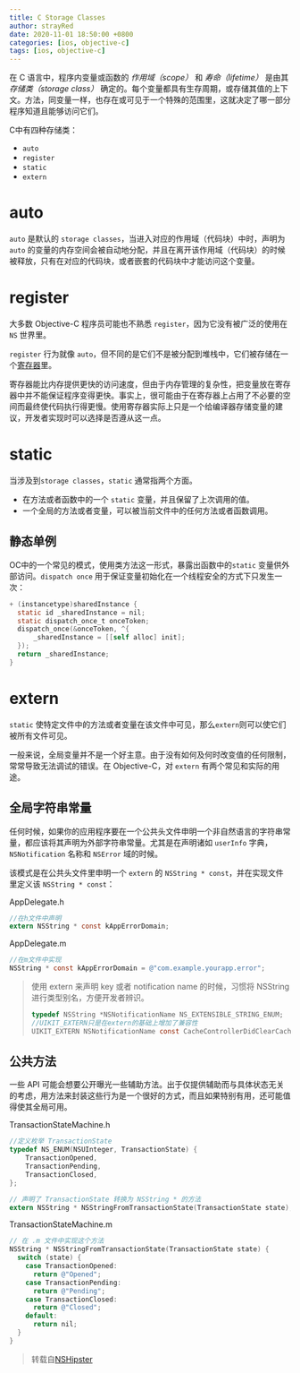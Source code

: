```yaml
---
title: C Storage Classes
author: strayRed
date: 2020-11-01 18:50:00 +0800
categories: [ios, objective-c]
tags: [ios, objective-c]
---
```


在 C 语言中，程序内变量或函数的 *作用域（scope）* 和 *寿命（lifetime）* 是由其 *存储类（storage class）* 确定的。每个变量都具有生存周期，或存储其值的上下文。方法，同变量一样，也存在或可见于一个特殊的范围里，这就决定了哪一部分程序知道且能够访问它们。

C中有四种存储类：

- `auto`
- `register`
- `static`
- `extern`

# auto

`auto` 是默认的  `storage classes`，当进入对应的作用域（代码块）中时，声明为 `auto` 的变量的内存空间会被自动地分配，并且在离开该作用域（代码块）的时候被释放，只有在对应的代码块，或者嵌套的代码块中才能访问这个变量。

# register

大多数 Objective-C 程序员可能也不熟悉 `register`，因为它没有被广泛的使用在 `NS` 世界里。

`register` 行为就像 `auto`，但不同的是它们不是被分配到堆栈中，它们被存储在一个[寄存器](https://zh.wikipedia.org/wiki/寄存器)里。

寄存器能比内存提供更快的访问速度，但由于内存管理的复杂性，把变量放在寄存器中并不能保证程序变得更快。事实上，很可能由于在寄存器上占用了不必要的空间而最终使代码执行得更慢。使用寄存器实际上只是一个给编译器存储变量的建议，开发者实现时可以选择是否遵从这一点。

# static

当涉及到`storage classes`，`static` 通常指两个方面。

- 在方法或者函数中的一个 `static` 变量，并且保留了上次调用的值。
- 一个全局的方法或者变量，可以被当前文件中的任何方法或者函数调用。
## 静态单例

OC中的一个常见的模式，使用类方法这一形式，暴露出函数中的`static` 变量供外部访问。`dispatch once` 用于保证变量初始化在一个线程安全的方式下只发生一次：
```ObjectiveC
+ (instancetype)sharedInstance {
  static id _sharedInstance = nil;
  static dispatch_once_t onceToken;
  dispatch_once(&onceToken, ^{
      _sharedInstance = [[self alloc] init];
  });
  return _sharedInstance;
}
```

# extern

`static` 使特定文件中的方法或者变量在该文件中可见，那么`extern`则可以使它们被所有文件可见。

一般来说，全局变量并不是一个好主意。由于没有如何及何时改变值的任何限制，常常导致无法调试的错误。在 Objective-C，对 `extern` 有两个常见和实际的用途。

## 全局字符串常量

任何时候，如果你的应用程序要在一个公共头文件申明一个非自然语言的字符串常量，都应该将其声明为外部字符串常量。尤其是在声明诸如 `userInfo` 字典，`NSNotification` 名称和 `NSError` 域的时候。

该模式是在公共头文件里申明一个 `extern` 的 `NSString * const`，并在实现文件里定义该 `NSString * const`：

AppDelegate.h

```objective-c
//在h文件中声明
extern NSString * const kAppErrorDomain;
```

AppDelegate.m
```objective-c
//在m文件中实现
NSString * const kAppErrorDomain = @"com.example.yourapp.error";
```
> 使用 extern 来声明 key 或者 notification name 的时候，习惯将 NSString 进行类型别名，方便开发者辨识。
>
> ```Objective-C
> typedef NSString *NSNotificationName NS_EXTENSIBLE_STRING_ENUM;
> //UIKIT_EXTERN只是在extern的基础上增加了兼容性
> UIKIT_EXTERN NSNotificationName const CacheControllerDidClearCacheNotification;
> ```

## 公共方法

一些 API 可能会想要公开曝光一些辅助方法。出于仅提供辅助而与具体状态无关的考虑，用方法来封装这些行为是一个很好的方式，而且如果特别有用，还可能值得使其全局可用。

 TransactionStateMachine.h
```objective-c
//定义枚举 TransactionState
typedef NS_ENUM(NSUInteger, TransactionState) {
    TransactionOpened,
    TransactionPending,
    TransactionClosed,
};

// 声明了 TransactionState 转换为 NSString * 的方法
extern NSString * NSStringFromTransactionState(TransactionState state);
```

 TransactionStateMachine.m

```objective-c
// 在 .m 文件中实现这个方法
NSString * NSStringFromTransactionState(TransactionState state) {
  switch (state) {
    case TransactionOpened:
      return @"Opened";
    case TransactionPending:
      return @"Pending";
    case TransactionClosed:
      return @"Closed";
    default:
      return nil;
  }
}
```

> 转载自[NSHipster](https://nshipster.com/c-storage-classes/)